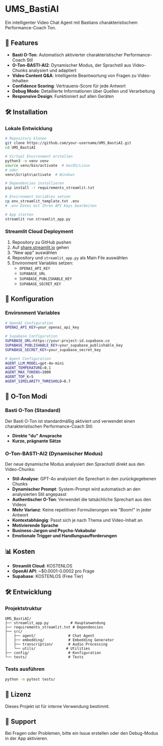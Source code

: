 # UMS_BastiAI

Ein intelligenter Video Chat Agent mit Bastians charakteristischem Performance-Coach Ton.

## 🚀 Features

- **Basti O-Ton**: Automatisch aktivierter charakteristischer Performance-Coach Stil
- **O-Ton-BASTI-AI2**: Dynamischer Modus, der Sprachstil aus Video-Chunks analysiert und adaptiert
- **Video Content Q&A**: Intelligente Beantwortung von Fragen zu Video-Inhalten
- **Confidence Scoring**: Vertrauens-Score für jede Antwort
- **Debug Mode**: Detaillierte Informationen über Quellen und Verarbeitung
- **Responsive Design**: Funktioniert auf allen Geräten

## 🛠️ Installation

### Lokale Entwicklung

```bash
# Repository klonen
git clone https://github.com/your-username/UMS_BastiAI.git
cd UMS_BastiAI

# Virtual Environment erstellen
python3 -m venv venv
source venv/bin/activate  # macOS/Linux
# oder
venv\Scripts\activate  # Windows

# Dependencies installieren
pip install -r requirements_streamlit.txt

# Environment Variables setzen
cp env_streamlit_template.txt .env
# .env Datei mit Ihren API Keys bearbeiten

# App starten
streamlit run streamlit_app.py
```

### Streamlit Cloud Deployment

1. Repository zu GitHub pushen
2. Auf [share.streamlit.io](https://share.streamlit.io) gehen
3. "New app" auswählen
4. Repository und `streamlit_app.py` als Main File auswählen
5. Environment Variables setzen:
   - `OPENAI_API_KEY`
   - `SUPABASE_URL`
   - `SUPABASE_PUBLISHABLE_KEY`
   - `SUPABASE_SECRET_KEY`

## 🔧 Konfiguration

### Environment Variables

```bash
# OpenAI Configuration
OPENAI_API_KEY=your_openai_api_key

# Supabase Configuration
SUPABASE_URL=https://your-project-id.supabase.co
SUPABASE_PUBLISHABLE_KEY=your_supabase_publishable_key
SUPABASE_SECRET_KEY=your_supabase_secret_key

# Agent Configuration
AGENT_LLM_MODEL=gpt-4o-mini
AGENT_TEMPERATURE=0.1
AGENT_MAX_TOKENS=1000
AGENT_TOP_K=5
AGENT_SIMILARITY_THRESHOLD=0.7
```

## 🎯 O-Ton Modi

### Basti O-Ton (Standard)

Der Basti O-Ton ist standardmäßig aktiviert und verwendet einen charakteristischen Performance-Coach Stil:

- **Direkte "du" Ansprache**
- **Kurze, prägnante Sätze**

### O-Ton-BASTI-AI2 (Dynamischer Modus)

Der neue dynamische Modus analysiert den Sprachstil direkt aus den Video-Chunks:

- **Stil-Analyse**: GPT-4o analysiert die Sprechart in den zurückgegebenen Chunks
- **Dynamischer Prompt**: System-Prompt wird automatisch an den analysierten Stil angepasst
- **Authentischer O-Ton**: Verwendet die tatsächliche Sprechart aus den Videos
- **Mehr Varianz**: Keine repetitiven Formulierungen wie "Boom!" in jeder Antwort
- **Kontextabhängig**: Passt sich je nach Thema und Video-Inhalt an
- **Motivierende Sprache**
- **Business-Jargon und Psycho-Vokabular**
- **Emotionale Trigger und Handlungsaufforderungen**

## 📊 Kosten

- **Streamlit Cloud**: KOSTENLOS
- **OpenAI API**: ~$0.0001-0.0002 pro Frage
- **Supabase**: KOSTENLOS (Free Tier)

## 🛠️ Entwicklung

### Projektstruktur

```
UMS_BastiAI/
├── streamlit_app.py          # Hauptanwendung
├── requirements_streamlit.txt # Dependencies
├── src/
│   ├── agent/               # Chat Agent
│   ├── embedding/           # Embedding Generator
│   ├── transcription/       # Audio Processing
│   └── utils/              # Utilities
├── config/                  # Konfiguration
└── tests/                   # Tests
```

### Tests ausführen

```bash
python -m pytest tests/
```

## 📝 Lizenz

Dieses Projekt ist für interne Verwendung bestimmt.

## 🤝 Support

Bei Fragen oder Problemen, bitte ein Issue erstellen oder den Debug-Modus in der App aktivieren.